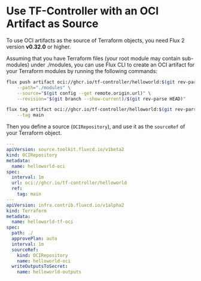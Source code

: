# Use TF-Controller with an OCI Artifact as Source

To use OCI artifacts as the source of Terraform objects, you need Flux 2 version **v0.32.0** or higher.

Assuming that you have Terraform files (your root module may contain sub-modules) under ./modules,
you can use Flux CLI to create an OCI artifact for your Terraform modules
by running the following commands:

```bash
flux push artifact oci://ghcr.io/tf-controller/helloworld:$(git rev-parse --short HEAD) \
    --path="./modules" \
    --source="$(git config --get remote.origin.url)" \
    --revision="$(git branch --show-current)/$(git rev-parse HEAD)"

flux tag artifact oci://ghcr.io/tf-controller/helloworld:$(git rev-parse --short HEAD) \
    --tag main
```

Then you define a source (`OCIRepository`), and use it as the `sourceRef` of your Terraform object.

```yaml hl_lines="5 20-22"
---
apiVersion: source.toolkit.fluxcd.io/v1beta2
kind: OCIRepository
metadata:
  name: helloworld-oci
spec:
  interval: 1m
  url: oci://ghcr.io/tf-controller/helloworld
  ref:
    tag: main
---
apiVersion: infra.contrib.fluxcd.io/v1alpha2
kind: Terraform
metadata:
  name: helloworld-tf-oci
spec:
  path: ./
  approvePlan: auto
  interval: 1m
  sourceRef:
    kind: OCIRepository
    name: helloworld-oci
  writeOutputsToSecret:
    name: helloworld-outputs
```
